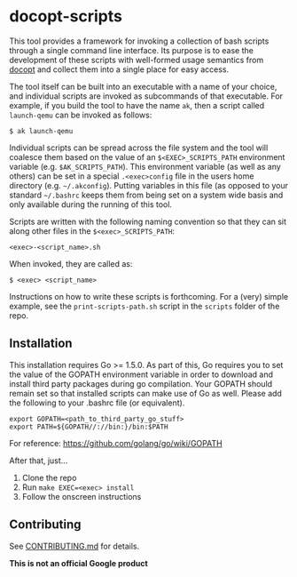 # docopt-scripts

This tool provides a framework for invoking a collection of bash scripts
through a single command line interface. Its purpose is to ease the development
of these scripts with well-formed usage semantics from
[docopt](http://docopt.org/) and collect them into a single place for easy
access.

The tool itself can be built into an executable with a name of your choice, and
individual scripts are invoked as subcommands of that executable.  For example,
if you build the tool to have the name `ak`, then a script called `launch-qemu`
can be invoked as follows:

`$ ak launch-qemu`

Individual scripts can be spread across the file system and the tool will
coalesce them based on the value of an `$<EXEC>_SCRIPTS_PATH` environment
variable (e.g. `$AK_SCRIPTS_PATH`).  This environment variable (as well as any
others) can be set in a special `.<exec>config` file in the users home
directory (e.g. `~/.akconfig`).  Putting variables in this file (as opposed to
your standard `~/.bashrc` keeps them from being set on a system wide basis and
only available during the running of this tool.

Scripts are written with the following naming convention so that they can sit
along other files in the `$<exec>_SCRIPTS_PATH`:

`<exec>-<script_name>.sh`

When invoked, they are called as:

`$ <exec> <script_name>`

Instructions on how to write these scripts is forthcoming. For a (very) simple
example, see the `print-scripts-path.sh` script in the `scripts` folder of the
repo.

Installation
------------

This installation requires Go >= 1.5.0. As part of this, Go requires you to set the
value of the GOPATH environment variable in order to download and install third
party packages during go compilation. Your GOPATH should remain set so that
installed scripts can make use of Go as well. Please add the following to your
.bashrc file (or equivalent).

```
export GOPATH=<path_to_third_party_go_stuff>
export PATH=${GOPATH//://bin:}/bin:$PATH
```

For reference:
<https://github.com/golang/go/wiki/GOPATH>

After that, just...

1. Clone the repo
2. Run `make EXEC=<exec> install`
3. Follow the onscreen instructions

Contributing
------------
See [CONTRIBUTING.md](CONTRIBUTING.md) for details.

**This is not an official Google product**
